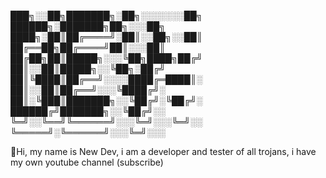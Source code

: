 
███╗░░██╗███████╗░██╗░░░░░░░██╗  ██████╗░███████╗██╗░░░██╗
████╗░██║██╔════╝░██║░░██╗░░██║  ██╔══██╗██╔════╝██║░░░██║
██╔██╗██║█████╗░░░╚██╗████╗██╔╝  ██║░░██║█████╗░░╚██╗░██╔╝
██║╚████║██╔══╝░░░░████╔═████║░  ██║░░██║██╔══╝░░░╚████╔╝░
██║░╚███║███████╗░░╚██╔╝░╚██╔╝░  ██████╔╝███████╗░░╚██╔╝░░
╚═╝░░╚══╝╚══════╝░░░╚═╝░░░╚═╝░░  ╚═════╝░╚══════╝░░░╚═╝░░░

👋Hi, my name is New Dev, 
i am a developer and tester of all trojans, 
i have my own youtube channel (subscribe)

